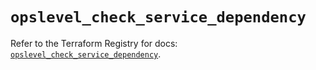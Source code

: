 # `opslevel_check_service_dependency`

Refer to the Terraform Registry for docs: [`opslevel_check_service_dependency`](https://registry.terraform.io/providers/opslevel/opslevel/1.6.3/docs/resources/check_service_dependency).
